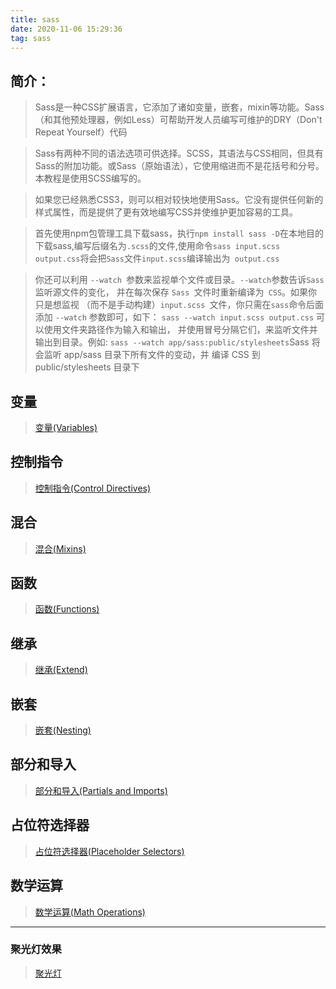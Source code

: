 ```yaml
---
title: sass
date: 2020-11-06 15:29:36
tag: sass
---
```


## 简介：
>Sass是一种CSS扩展语言，它添加了诸如变量，嵌套，mixin等功能。Sass（和其他预处理器，例如Less）可帮助开发人员编写可维护的DRY（Don't Repeat Yourself）代码

>Sass有两种不同的语法选项可供选择。SCSS，其语法与CSS相同，但具有Sass的附加功能。或Sass（原始语法），它使用缩进而不是花括号和分号。本教程是使用SCSS编写的。

>如果您已经熟悉CSS3，则可以相对较快地使用Sass。它没有提供任何新的样式属性，而是提供了更有效地编写CSS并使维护更加容易的工具。

>首先使用npm包管理工具下载sass，执行`npm install sass -D`在本地目的下载sass,编写后缀名为`.scss`的文件,使用命令`sass input.scss output.css`将会把` Sass `文件` input.scss `编译输出为` output.css`

>你还可以利用 `--watch `参数来监视单个文件或目录。` --watch `参数告诉` Sass `监听源文件的变化， 并在每次保存 `Sass `文件时重新编译为` CSS`。如果你只是想监视 （而不是手动构建）`input.scss `文件，你只需在` sass `命令后面添加 `--watch` 参数即可，如下：
`sass --watch input.scss output.css`
可以使用文件夹路径作为输入和输出， 并使用冒号分隔它们，来监听文件并输出到目录。例如:
`sass --watch app/sass:public/stylesheets`Sass 将会监听 app/sass 目录下所有文件的变动，并 编译 CSS 到 public/stylesheets 目录下

## 变量 
>[变量(Variables)](/sass/scss/Variables "变量")

## 控制指令
>[控制指令(Control Directives)](/sass/scss/ControlDirectives "控制指令")

## 混合
>[混合(Mixins)](/sass/scss/Mixins "混合")

## 函数
>[函数(Functions)](/sass/scss/Functions "函数")

## 继承
>[继承(Extend)](/sass/scss/Extend "继承")

## 嵌套
>[嵌套(Nesting)](/sass/scss/Nesting "嵌套")

## 部分和导入
>[部分和导入(Partials and Imports)](/sass/scss/Partials-Imports "Partials and Imports")

## 占位符选择器
>[占位符选择器(Placeholder Selectors)](/sass/scss/Placeholder-Selectors "占位符选择器")

## 数学运算
>[数学运算(Math Operations)](/sass/scss/Math-Operations "数学运算")

---------------------------------------------
### 聚光灯效果
>[聚光灯](/sass/practice/first "聚光灯")

